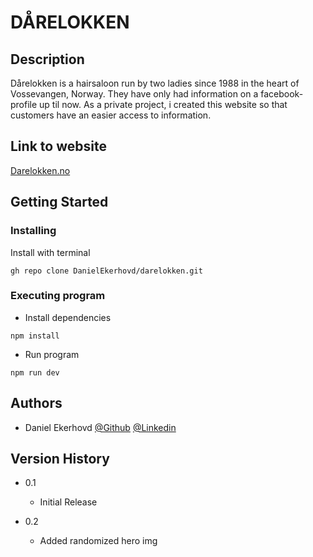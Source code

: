 # DÅRELOKKEN

## Description

Dårelokken is a hairsaloon run by two ladies since 1988 in the heart of Vossevangen, Norway.
They have only had information on a facebook-profile up til now. 
As a private project, i created this website so that customers have an easier access to information.

## Link to website

[Darelokken.no](https://darelokken.no/)

## Getting Started


### Installing

Install with terminal 
```
gh repo clone DanielEkerhovd/darelokken.git
```

### Executing program

* Install dependencies
```
npm install
```
* Run program
```
npm run dev
```

## Authors

* Daniel Ekerhovd
[@Github](https://github.com/DanielEkerhovd)
[@Linkedin](https://www.linkedin.com/in/daniel-ekerhovd/)

## Version History

* 0.1
    * Initial Release

* 0.2
    * Added randomized hero img